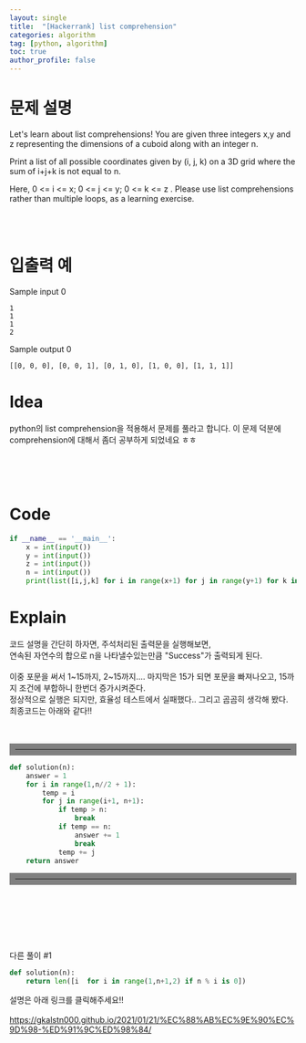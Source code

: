 ```yaml
---
layout: single
title:  "[Hackerrank] list comprehension"
categories: algorithm
tag: [python, algorithm]
toc: true
author_profile: false
---
```



# 문제 설명
Let's learn about list comprehensions! You are given three integers x,y and z representing the dimensions of a cuboid along with an integer n.

Print a list of all possible coordinates given by (i, j, k) on a 3D grid where the sum of i+j+k is not equal to n.

 Here, 0 <= i <= x; 0 <= j <= y; 0 <= k <= z . Please use list comprehensions rather than multiple loops, as a learning exercise.

<br/><br/>

# 입출력 예
Sample input 0
```
1
1
1
2
```
Sample output 0
```
[[0, 0, 0], [0, 0, 1], [0, 1, 0], [1, 0, 0], [1, 1, 1]]
```

# Idea
<p>
python의 list comprehension을 적용해서 문제를 풀라고 합니다.
이 문제 덕분에 comprehension에 대해서 좀더 공부하게 되었네요 ㅎㅎ

</p>
<br/><br/><br/>

# Code
```python
if __name__ == '__main__':
    x = int(input())
    y = int(input())
    z = int(input())
    n = int(input())
    print(list([i,j,k] for i in range(x+1) for j in range(y+1) for k in range(z+1)  if i+j+k !=n))
```

# Explain
코드 설명을 간단히 하자면, 주석처리된 출력문을 실행해보면,<br/>
연속된 자연수의 합으로 n을 나타낼수있는만큼 "Success"가 출력되게 된다.<br/><br/>이중 포문을 써서 1~15까지, 2~15까지.... 마지막은 15가 되면 포문을 빠져나오고, 15까지 조건에 부합하니 한번더 증가시켜준다.<br/>
정상적으로 실행은 되지만, 효율성 테스트에서 실패했다.. 그리고 곰곰히 생각해 봤다.<br/> 최종코드는 아래와 같다!!<br/><br/><br/>
<hr align="left" style="border: solid 10px gray;">

```python
def solution(n):
    answer = 1
    for i in range(1,n//2 + 1):
        temp = i
        for j in range(i+1, n+1):
            if temp > n:
                break
            if temp == n:
                answer += 1
                break
            temp += j
    return answer
```
<hr align="left" style="border: solid 10px gray;">
<br/><br/><br/><br/><br/>

다른 풀이 #1<br/>
```python
def solution(n):
    return len([i  for i in range(1,n+1,2) if n % i is 0])
```

설명은 아래 링크를 클릭해주세요!!<br/><br/>
<a href="https://gkalstn000.github.io/2021/01/21/%EC%88%AB%EC%9E%90%EC%9D%98-%ED%91%9C%ED%98%84/" target="_blank">https://gkalstn000.github.io/2021/01/21/%EC%88%AB%EC%9E%90%EC%9D%98-%ED%91%9C%ED%98%84/</a>

<!-- # References
<ul>
  <li><a href="https://www.geeksforgeeks.org/matrix-exponentiation/" target="_blank">https://www.geeksforgeeks.org/matrix-exponentiation/</a></li>
  <li><a href="https://www.geeksforgeeks.org/program-for-nth-fibonacci-number/?ref=lbp" target="_blank">https://www.geeksforgeeks.org/program-for-nth-fibonacci-number/?ref=lbp</a></li>
  <li><a href="https://myjamong.tistory.com/305" target="_blank">https://myjamong.tistory.com/305</a></li>
  
</ul>  
<br/> -->
